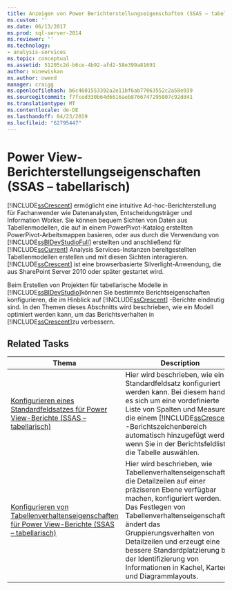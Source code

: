 ```yaml
---
title: Anzeigen von Power Berichterstellungseigenschaften (SSAS – tabellarisch) | Microsoft-Dokumentation
ms.custom: ''
ms.date: 06/13/2017
ms.prod: sql-server-2014
ms.reviewer: ''
ms.technology:
- analysis-services
ms.topic: conceptual
ms.assetid: 51205c2d-b6ce-4b92-afd2-58e399a81691
author: minewiskan
ms.author: owend
manager: craigg
ms.openlocfilehash: b6c4601553392a2e11bf6ab77063552c2a58e939
ms.sourcegitcommit: f7fced330b64d6616aeb8766747295807c92dd41
ms.translationtype: MT
ms.contentlocale: de-DE
ms.lasthandoff: 04/23/2019
ms.locfileid: "62795447"
---
```

# <a name="power-view-reporting-properties-ssas-tabular"></a>Power View-Berichterstellungseigenschaften (SSAS – tabellarisch)
  [!INCLUDE[ssCrescent](../../includes/sscrescent-md.md)] ermöglicht eine intuitive Ad-hoc-Berichterstellung für Fachanwender wie Datenanalysten, Entscheidungsträger und Information Worker. Sie können bequem Sichten von Daten aus Tabellenmodellen, die auf in einem PowerPivot-Katalog erstellten PowerPivot-Arbeitsmappen basieren, oder aus durch die Verwendung von [!INCLUDE[ssBIDevStudioFull](../../includes/ssbidevstudiofull-md.md)] erstellten und anschließend für [!INCLUDE[ssCurrent](../../includes/sscurrent-md.md)] Analysis Services-Instanzen bereitgestellten Tabellenmodellen erstellen und mit diesen Sichten interagieren. [!INCLUDE[ssCrescent](../../includes/sscrescent-md.md)] ist eine browserbasierte Silverlight-Anwendung, die aus SharePoint Server 2010 oder später gestartet wird.  
  
 Beim Erstellen von Projekten für tabellarische Modelle in [!INCLUDE[ssBIDevStudio](../../includes/ssbidevstudio-md.md)]können Sie bestimmte Berichtseigenschaften konfigurieren, die im Hinblick auf [!INCLUDE[ssCrescent](../../includes/sscrescent-md.md)] -Berichte eindeutig sind. In den Themen dieses Abschnitts wird beschrieben, wie ein Modell optimiert werden kann, um das Berichtsverhalten in [!INCLUDE[ssCrescent](../../includes/sscrescent-md.md)]zu verbessern.  
  
## <a name="related-tasks"></a>Related Tasks  
  
|Thema|Description|  
|-----------|-----------------|  
|[Konfigurieren eines Standardfeldsatzes für Power View-Berichte &#40;SSAS – tabellarisch&#41;](power-view-configure-default-field-set-for-reports.md)|Hier wird beschrieben, wie ein Standardfeldsatz konfiguriert werden kann. Bei diesem handelt es sich um eine vordefinierte Liste von Spalten und Measures, die einem [!INCLUDE[ssCrescent](../../includes/sscrescent-md.md)] -Berichtszeichenbereich automatisch hinzugefügt werden, wenn Sie in der Berichtsfeldliste die Tabelle auswählen.|  
|[Konfigurieren von Tabellenverhaltenseigenschaften für Power View-Berichte &#40;SSAS – tabellarisch&#41;](power-view-configure-table-behavior-properties-for-reports.md)|Hier wird beschrieben, wie Tabellenverhaltenseigenschaften, die Detailzeilen auf einer präziseren Ebene verfügbar machen, konfiguriert werden. Das Festlegen von Tabellenverhaltenseigenschaften ändert das Gruppierungsverhalten von Detailzeilen und erzeugt eine bessere Standardplatzierung bei der Identifizierung von Informationen in Kachel, Karten- und Diagrammlayouts.|  
  
  
